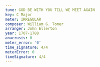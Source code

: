 ```yaml
---
tune: GOD BE WITH YOU TILL WE MEET AGAIN
key: C Major
meter: IRREGULAR
composer: William G. Tomer
arranger: John Ellerton
year: 1707-1788
anacrusis: 0
meter_error: '0'
time_signature: 4/4
meterError: 0
timeSignature: 4/4
---
```

